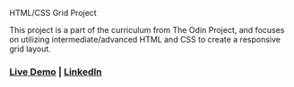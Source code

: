 HTML/CSS Grid Project

This project is a part of the curriculum from The Odin Project, and focuses on utilizing 
intermediate/advanced HTML and CSS to create a responsive grid layout.

### [Live Demo](https://bmyka.github.io/dashboard/) | [LinkedIn](https://www.linkedin.com/in/biramykolas/)

